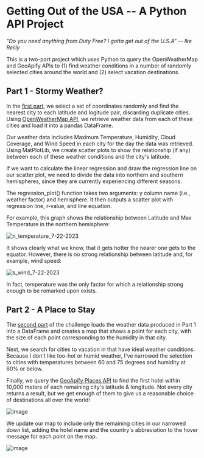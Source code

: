 # Getting Out of the USA -- A Python API Project
_"Do you need anything from Duty Free?
I gotta get out of the U.S.A"
 -- Ike Reilly_
 
This is a two-part project which uses Python to query the OpenWeatherMap and GeoApify APIs to (1) find weather conditions in a number of randomly selected cities around the world and (2) select vacation destinations.

## Part 1 - Stormy Weather?
In the [first part](WeatherPy.ipynb), we select a set of coordinates randomly and find the nearest city to each latitude and logitude pair, discarding duplicate cities. Using [OpenWeatherMap API](https://openweathermap.org/api), we retrieve weather data from each of these cities and load it into a pandas DataFrame.

Our weather data includes Maximum Temperature, Humidity, Cloud Coverage, and Wind Speed in each city for the day the data was retrieved.  Using MatPlotLib, we create scatter plots to show the relationship (if any) between each of these weather conditions and the city's latitude.

If we want to calculate the linear regression and draw the regression line on our scatter plot, we need to divide the data into northern and southern hemispheres, since they are currently experiencing different seasons.

The regression_plot() function takes two arguments: y column name (i.e., weather factor) and hemisphere. It then outputs a scatter plot with  regression line, r-value, and line equation.

For example, this graph shows the relationship between Latitude and Max Temperature in the northern hemisphere:

![n_temperature_7-22-2023](https://github.com/joannadelaune/python-api-challenge/assets/102549713/106e04ce-91f4-4c5f-813f-d71d550e6c5a)

It shows clearly what we know, that it gets hotter the nearer one gets to the equator. However, there is no strong relationship between latitude and, for example, wind speed:

![s_wind_7-22-2023](https://github.com/joannadelaune/python-api-challenge/assets/102549713/41b07585-f1f3-4d17-a3d5-25580e44efda)

In fact, temperature was the only factor for which a relationship strong enough to be remarked upon exists.

## Part 2 - A Place to Stay
The [second part](VacationPy.ipynb) of the challenge loads the weather data produced in Part 1 into a DataFrame and creates a map that shows a point for each city, with the size of each point corresponding to the humidity in that city.

Next, we search for cities to vacation in that have ideal weather conditions. Because I don't like too-hot or humid weather, I've narrowed the selection to cities with temperatures between 60 and 75 degrees and humidity at 60% or below.

Finally, we query the [GeoApify Places API](https://www.geoapify.com/places-api) to find the first hotel within 10,000 meters of each remaining city's latitude & longitude. Not every city returns a result, but we get enough of them to give us a reasonable choice of destinations all over the world!

![image](https://github.com/joannadelaune/python-api-challenge/assets/102549713/3e9d07b8-054b-4742-bdf0-4b26c126184c)

We update our map to include only the remaining cities in our narrowed down list, adding the hotel name and the country's abbreviation to the hover message for each point on the map.

![image](https://github.com/joannadelaune/python-api-challenge/assets/102549713/85627bb2-921a-48b5-b7be-77fcd3bb16f5)

